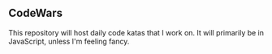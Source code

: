 ## CodeWars
This repository will host daily code katas that I work on. It will primarily be in JavaScript, unless I'm feeling fancy.
